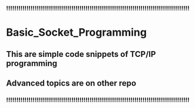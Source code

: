 ### !!!!!!!!!!!!!!!!!!!!!!!!!!!!!!!!!!!!!!!!!!!!!!!!!!!!!!!!!!!!!!!!!!!!!!!!!!!!!!!!!!!!!!!!!!

# Basic_Socket_Programming

## This are simple code snippets of TCP/IP programming

## Advanced topics are on other repo

### !!!!!!!!!!!!!!!!!!!!!!!!!!!!!!!!!!!!!!!!!!!!!!!!!!!!!!!!!!!!!!!!!!!!!!!!!!!!!!!!!!!!!!!!!!
